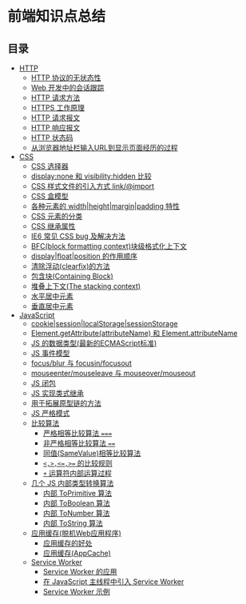 # 前端知识点总结

## 目录

- [HTTP](HTTP.md)
  - [HTTP 协议的无状态性](HTTP.md#HTTP-协议的无状态性)
  - [Web 开发中的会话跟踪](HTTP.md#Web-开发中的会话跟踪)
  - [HTTP 请求方法](HTTP.md#HTTP-请求方法)
  - [HTTPS 工作原理](HTTP.md#HTTPS-工作原理)
  - [HTTP 请求报文](HTTP.md#HTTP-请求报文)
  - [HTTP 响应报文](HTTP.md#HTTP-响应报文)
  - [HTTP 状态码](HTTP.md#HTTP-状态码)
  - [从浏览器地址栏输入URL到显示页面经历的过程](HTTP.md#从浏览器地址栏输入URL到显示页面经历的过程)
- [CSS](CSS.md)
  - [CSS 选择器](CSS.md#CSS-选择器)
  - [display:none 和 visibility:hidden 比较](CSS.md#display:none-和-visibility:hidden-比较)
  - [CSS 样式文件的引入方式 link/@import](CSS.md#CSS-样式文件的引入方式-link|@import)
  - [CSS 盒模型](CSS.md#CSS-盒模型)
  - [各种元素的 width|height|margin|padding 特性](CSS.md#各种元素的-width|height|margin|padding-特性)
  - [CSS 元素的分类](CSS.md#CSS-元素的分类)
  - [CSS 继承属性](CSS.md#CSS-继承属性)
  - [IE6 常见 CSS bug 及解决方法](CSS.md#IE6-常见-CSS-bug-及解决方法)
  - [BFC(block formatting context)块级格式化上下文](CSS.md#BFC(block-formatting-context)块级格式化上下文)
  - [display|float|position 的作用顺序](CSS.md#display|float|position-的作用顺序)
  - [清除浮动(clearfix)的方法](CSS.md#清除浮动(clearfix)的方法)
  - [包含块(Containing Block)](CSS.md#包含块(Containing-Block))
  - [堆叠上下文(The stacking context)](CSS.md#堆叠上下文(The-stacking-context))
  - [水平居中元素](CSS.md#水平居中元素)
  - [垂直居中元素](CSS.md#垂直居中元素)
- [JavaScript](JS.md)
  - [cookie|session|localStorage|sessionStorage](JS.md#cookie|session|localStorage|sessionStorage)
  - [Element.getAttribute(attributeName) 和 Element.attributeName](JS.md#Element.getAttribute(attributeName)-和-Element.attributeName)
  - [JS 的数据类型(最新的ECMAScript标准)](JS.md#JS-的数据类型(最新的ECMAScript标准))
  - [JS 事件模型](JS.md#JS-事件模型)
  - [focus/blur 与 focusin/focusout](JS.md#focus/blur-与-focusin/focusout)
  - [mouseenter/mouseleave 与 mouseover/mouseout](JS.md#mouseenter/mouseleave-与-mouseover/mouseout)
  - [JS 闭包](JS.md#JS-闭包)
  - [JS 实现类式继承](JS.md#JS-实现类式继承)
  - [用于拓展原型链的方法](JS.md#用于拓展原型链的方法)
  - [JS 严格模式](JS.md#JS-严格模式)
  - [比较算法](JS.md#比较算法)
    - [严格相等比较算法 `===`](JS.md#严格相等比较算法-===)
    - [非严格相等比较算法 `==`](JS.md#非严格相等比较算法-==)
    - [同值(SameValue)相等比较算法](JS.md#同值(SameValue)相等比较算法)
    - [`<,>,<=,>=` 的比较规则](JS.md#<,>,<=,>=-的比较规则)
    - [`+` 运算符内部运算过程](JS.md#+-运算符内部运算过程)
  - [几个 JS 内部类型转换算法](JS.md#几个-JS-内部类型转换算法)
    - [内部 ToPrimitive 算法](JS.md#内部-ToPrimitive-算法)
    - [内部 ToBoolean 算法](JS.md#内部-ToBoolean-算法)
    - [内部 ToNumber 算法](JS.md#内部-ToNumber-算法)
    - [内部 ToString 算法](JS.md#内部-ToString-算法)
  - [应用缓存(脱机Web应用程序)](JS.md#应用缓存(脱机Web应用程序))
    - [应用缓存的好处](JS.md#应用缓存的好处)
    - [应用缓存(AppCache)](JS.md#应用缓存(AppCache))
  - [Service Worker](JS.md#Service-Worker)
    - [Service Worker 的应用](JS.md#Service-Worker-的应用)
    - [在 JavaScript 主线程中引入 Service Worker](JS.md#在-JavaScript-主线程中引入-Service-Worker)
    - [Service Worker 示例](JS.md#Service-Worker-示例)
